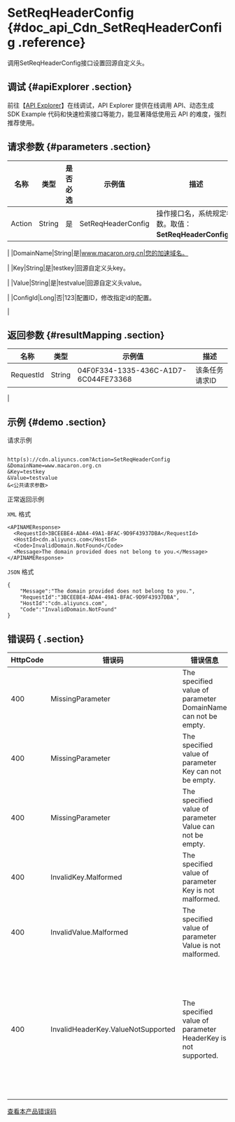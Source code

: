 # SetReqHeaderConfig {#doc_api_Cdn_SetReqHeaderConfig .reference}

调用SetReqHeaderConfig接口设置回源自定义头。

## 调试 {#apiExplorer .section}

前往【[API Explorer](https://api.aliyun.com/#product=Cdn&api=SetReqHeaderConfig)】在线调试，API Explorer 提供在线调用 API、动态生成 SDK Example 代码和快速检索接口等能力，能显著降低使用云 API 的难度，强烈推荐使用。

## 请求参数 {#parameters .section}

|名称|类型|是否必选|示例值|描述|
|--|--|----|---|--|
|Action|String|是|SetReqHeaderConfig|操作接口名，系统规定参数。取值：**SetReqHeaderConfig**。

 |
|DomainName|String|是|www.macaron.org.cn|您的加速域名。

 |
|Key|String|是|testkey|回源自定义头key。

 |
|Value|String|是|testvalue|回源自定义头value。

 |
|ConfigId|Long|否|123|配置ID，修改指定id的配置。

 |

## 返回参数 {#resultMapping .section}

|名称|类型|示例值|描述|
|--|--|---|--|
|RequestId|String|04F0F334-1335-436C-A1D7-6C044FE73368|该条任务请求ID

 |

## 示例 {#demo .section}

请求示例

``` {#request_demo}

http(s)://cdn.aliyuncs.com?Action=SetReqHeaderConfig
&DomainName=www.macaron.org.cn
&Key=testkey
&Value=testvalue
&<公共请求参数>

```

正常返回示例

`XML` 格式

``` {#xml_return_success_demo}
<APINAMEResponse>
  <RequestId>3BCEEBE4-ADA4-49A1-BFAC-9D9F43937DBA</RequestId>
  <HostId>cdn.aliyuncs.com</HostId>
  <Code>InvalidDomain.NotFound</Code>
  <Message>The domain provided does not belong to you.</Message>
</APINAMEResponse>

```

`JSON` 格式

``` {#json_return_success_demo}
{
	"Message":"The domain provided does not belong to you.",
	"RequestId":"3BCEEBE4-ADA4-49A1-BFAC-9D9F43937DBA",
	"HostId":"cdn.aliyuncs.com",
	"Code":"InvalidDomain.NotFound"
}
```

## 错误码 { .section}

|HttpCode|错误码|错误信息|描述|
|--------|---|----|--|
|400|MissingParameter|The specified value of parameter DomainName can not be empty.|参数DomainName不能为空。|
|400|MissingParameter|The specified value of parameter Key can not be empty.|Key不能为空。|
|400|MissingParameter|The specified value of parameter Value can not be empty.|该参数值不能为空。|
|400|InvalidKey.Malformed|The specified value of parameter Key is not malformed.|参数Key 格式错误。|
|400|InvalidValue.Malformed|The specified value of parameter Value is not malformed.|参数值错误。|
|400|InvalidHeaderKey.ValueNotSupported|The specified value of parameter HeaderKey is not supported.|指定的HTTP头参数不合法，超出可选范围。取值：Content-Type,Cache-Control,Content-Disposition,Content-Language,Expires,Access-Control-Allow-Origin,Access-Control-Allow-Methods,Access-Control-Allow-Headers,Access-Control-Max-Age,Access-Control-Expose-Headers,Access-Control-Allow-Credentials。|

[查看本产品错误码](https://error-center.aliyun.com/status/product/Cdn)

